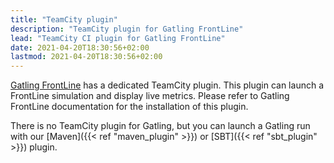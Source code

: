 ```yaml
---
title: "TeamCity plugin"
description: "TeamCity plugin for Gatling FrontLine"
lead: "TeamCity CI plugin for Gatling FrontLine"
date: 2021-04-20T18:30:56+02:00
lastmod: 2021-04-20T18:30:56+02:00
---
```


[Gatling FrontLine](https://gatling.io/gatling-frontline/) has a dedicated TeamCity plugin.
This plugin can launch a FrontLine simulation and display live metrics.
Please refer to Gatling FrontLine documentation for the installation of this plugin.

There is no TeamCity plugin for Gatling, but you can launch a Gatling run with our [Maven]({{< ref "maven_plugin" >}}) or [SBT]({{< ref "sbt_plugin" >}}) plugin.
